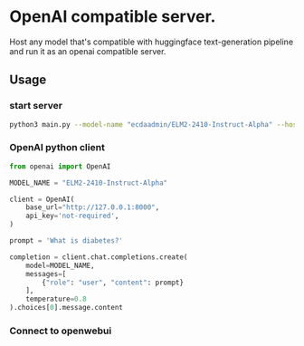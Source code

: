 # OpenAI compatible server.

Host any model that's compatible with huggingface text-generation pipeline and run it as an openai compatible server. 

## Usage

### start server
```bash
python3 main.py --model-name "ecdaadmin/ELM2-2410-Instruct-Alpha" --host 0.0.0.0 --port 8080 --hf_token "hf_my-secret-token"
```

### OpenAI python client

```python
from openai import OpenAI

MODEL_NAME = "ELM2-2410-Instruct-Alpha"

client = OpenAI(
    base_url="http://127.0.0.1:8000",
    api_key='not-required',
)

prompt = 'What is diabetes?'

completion = client.chat.completions.create(
    model=MODEL_NAME,
    messages=[
        {"role": "user", "content": prompt}
    ],
    temperature=0.8
).choices[0].message.content
```

### Connect to openwebui



